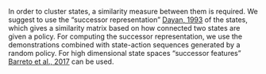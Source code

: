  In order to cluster states, a similarity measure between them is required. We suggest to use the “successor representation” [Dayan, 1993](http://www.gatsby.ucl.ac.uk/~dayan/papers/d93b.pdf) of the states, which gives a similarity matrix based on how connected two states are given a policy. For computing the successor representation, we use the demonstrations combined with state-action sequences generated by a random policy. For high dimensional state spaces “successor features” [Barreto et al., 2017](https://papers.nips.cc/paper/6994-successor-features-for-transfer-in-reinforcement-learning.pdf) can be used.